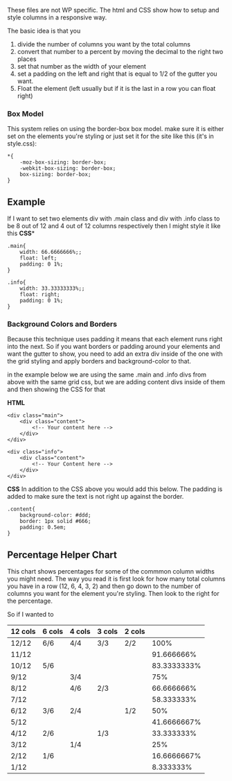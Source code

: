 These files are not WP specific. The html and CSS show how to setup and style columns in a responsive way.

The basic idea is that you 
1. divide the number of columns you want by the total columns
2. convert that number to a percent by moving the decimal to the right two places
3. set that number as the width of your element
4. set a padding on the left and right that is equal to 1/2 of the gutter you want.
5. Float the element (left usually but if it is the last in a row you can float right)

### Box Model
This system relies on using the border-box box model. make sure it is either set on the elements you're styling or just set it for the site like this (it's in style.css):

````
*{
    -moz-box-sizing: border-box;
    -webkit-box-sizing: border-box;
    box-sizing: border-box;
}
````

## Example
If I want to set two elements div with .main class and div with .info class to be 8 out of 12 and 4 out of 12 columns respectively then I might style it like this
**CSS***
````
.main{
    width: 66.6666666%;;
    float: left;
    padding: 0 1%;
}

.info{
    width: 33.33333333%;;
    float: right;
    padding: 0 1%;
}
````

### Background Colors and Borders
Because this technique uses padding it means that each element runs right into the next. So if you want borders or padding around your elements and want the gutter to show, you need to add an extra div inside of the one with the grid styling and apply borders and background-color to that.

in the example below we are using the same .main and .info divs from above with the same grid css, but we are adding content divs inside of them and then showing the CSS for that

**HTML**

````
<div class="main">
    <div class="content">
        <!-- Your content here -->
    </div>
</div>

<div class="info">
    <div class="content">
        <!-- Your Content here -->
    </div>
</div>
````


**CSS**
In addition to the CSS above you would add this below. The padding is added to make sure the text is not right up against the border.
````
.content{
    background-color: #ddd;
    border: 1px solid #666;
    padding: 0.5em;
}
````

## Percentage Helper Chart
This chart shows percentages for some of the commmon column widths you might need. The way you read it is first look for how many total columns you have in a row (12, 6, 4, 3, 2) and then go down to the number of columns you want for the element you're styling. Then look to the right for the percentage. 

So if I wanted to

| 12 cols | 6 cols | 4 cols | 3 cols | 2 cols |             |
|---------|--------|--------|--------|--------|-------------|
| 12/12   | 6/6    | 4/4    | 3/3    | 2/2    | 100%        |
| 11/12   |        |        |        |        | 91.666666%  |
| 10/12   | 5/6    |        |        |        | 83.3333333% |
| 9/12    |        | 3/4    |        |        | 75%         |
| 8/12    |        | 4/6    | 2/3    |        | 66.666666%  |
| 7/12    |        |        |        |        | 58.333333%  |
| 6/12    | 3/6    | 2/4    |        | 1/2    | 50%         |
| 5/12    |        |        |        |        | 41.6666667% |
| 4/12    | 2/6    |        | 1/3    |        | 33.333333%  |
| 3/12    |        | 1/4    |        |        | 25%         |
| 2/12    | 1/6    |        |        |        | 16.6666667% |
| 1/12    |        |        |        |        | 8.333333%   |




